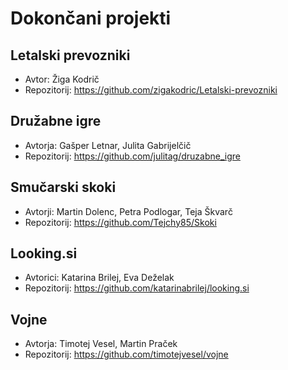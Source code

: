 # Dokončani projekti

## Letalski prevozniki
* Avtor: Žiga Kodrič
* Repozitorij: https://github.com/zigakodric/Letalski-prevozniki

## Družabne igre
* Avtorja: Gašper Letnar, Julita Gabrijelčič
* Repozitorij: https://github.com/julitag/druzabne_igre

## Smučarski skoki
* Avtorji: Martin Dolenc, Petra Podlogar, Teja Škvarč
* Repozitorij: https://github.com/Tejchy85/Skoki

## Looking.si
* Avtorici: Katarina Brilej, Eva Deželak
* Repozitorij: https://github.com/katarinabrilej/looking.si

## Vojne
* Avtorja: Timotej Vesel, Martin Praček
* Repozitorij: https://github.com/timotejvesel/vojne
